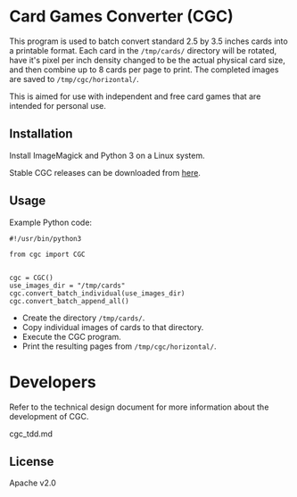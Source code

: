 # Card Games Converter (CGC)

This program is used to batch convert standard 2.5 by 3.5 inches cards into a printable format. Each card in the `/tmp/cards/` directory will be rotated, have it's pixel per inch density changed to be the actual physical card size, and then combine up to 8 cards per page to print. The completed images are saved to `/tmp/cgc/horizontal/`.

This is aimed for use with independent and free card games that are intended for personal use.

## Installation

Install ImageMagick and Python 3 on a Linux system.

Stable CGC releases can be downloaded from [here](https://github.com/ekultails/card_games_converter/releases).

## Usage

Example Python code:

```
#!/usr/bin/python3

from cgc import CGC


cgc = CGC()
use_images_dir = "/tmp/cards"
cgc.convert_batch_individual(use_images_dir)
cgc.convert_batch_append_all()
```

* Create the directory `/tmp/cards/`.
* Copy individual images of cards to that directory.
* Execute the CGC program.
* Print the resulting pages from `/tmp/cgc/horizontal/`.

# Developers

Refer to the technical design document for more information about the development of CGC.

cgc_tdd.md

## License

Apache v2.0
